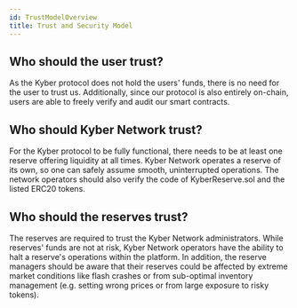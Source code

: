 ```yaml
---
id: TrustModelOverview
title: Trust and Security Model
---
```

## Who should the user trust?

As the Kyber protocol does not hold the users' funds, there is no need for the user to trust us. Additionally, since our protocol is also entirely on-chain, users are able to freely verify and audit our smart contracts. 

## Who should Kyber Network trust?

For the Kyber protocol to be fully functional, there needs to be at least one reserve offering liquidity at all times. Kyber Network operates a reserve of its own, so one can safely assume smooth, uninterrupted operations. The network operators should also verify the code of KyberReserve.sol and the listed ERC20 tokens.

## Who should the reserves trust?

The reserves are required to trust the Kyber Network administrators. While reserves' funds are not at risk, Kyber Network operators have the ability to halt a reserve's operations within the platform. In addition, the reserve managers should be aware that their reserves could be affected by extreme market conditions like flash crashes or from sub-optimal inventory management (e.g. setting wrong prices or from large exposure to risky tokens).